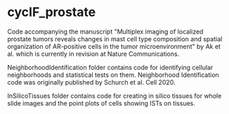 # cycIF_prostate
Code accompanying the manuscript "Multiplex imaging of localized prostate tumors reveals changes in mast cell type composition and spatial organization of AR-positive cells in the tumor microenvironment" by Ak et al. which is currently in revision at Nature Communications. 

NeighborhoodIdentification folder contains code for identifying cellular neighborhoods and statistical tests on them. Neighborhood Identification code was originally published by Schurch et al. Cell 2020. 

InSilicoTissues folder contains code for creating in silico tissues for whole slide images and the point plots of cells showing ISTs on tissues.
